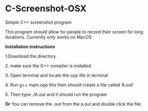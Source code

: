 # C-Screenshot-OSX
Simple C++ screenshot program


This program should allow for people to record their screen for long durations.
Currently only works on MacOS

<b>Installation instructions</b>
<P>1.Download the directory</p>
<p>2. make sure the G++ complier is installed</p>
<p>3. Open terminal and locate the cpp file in terminal</p>
<p>4. Run g++ main.cpp this then should create a file called ‘A.out’ </p>
<p>5. Then type ./A.out and it should run the program</p>
<p> <b>Or</b> You can remove the .out from the a.out and double click the file.</p>
